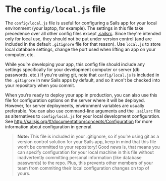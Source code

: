 # The `config/local.js` file

The `config/local.js` file is useful for configuring a Sails app for your local environment (your laptop, for example).  The settings in this file take precedence over all other config files except [.sailsrc](http://sailsjs.org/#/documentation/concepts/Configuration/usingsailsrcfiles.html).  Since they're intended only for local use, they should not be put under version control (and are included in the default `.gitignore` file for that reason).  Use `local.js` to store local database settings, change the port used when lifting an app on your computer, etc.

While you’re developing your app, this config file should include any settings specifically for your development computer or server (db passwords, etc.)  If you're using git, note that `config/local.js` is included in the `.gitignore` in new Sails apps by default, and so it won't be checked into your repository when you commit.

When you&rsquo;re ready to deploy your app in production, you can also use this file for configuration options on the server where it will be deployed.  However, for server deployments, environment variables are usually preferable.  You can also use command-line arguments and the `.sailsrc` file as alternatives to `config/local.js` for your local development configuration. See http://sailsjs.org/#/documentation/concepts/Configuration for more information about configuration in general.

> **Note:** This file is included in your .gitignore, so if you&rsquo;re using git as a version control solution for your Sails app, keep in mind that this file won&rsquo;t be committed to your repository!
> Good news is, that means you can specify configuration for your local machine in this file without inadvertently committing personal information (like database passwords) to the repo.  Plus, this prevents other members of your team from commiting their local configuration changes on top of yours.

<docmeta name="displayName" value="The local.js file">

